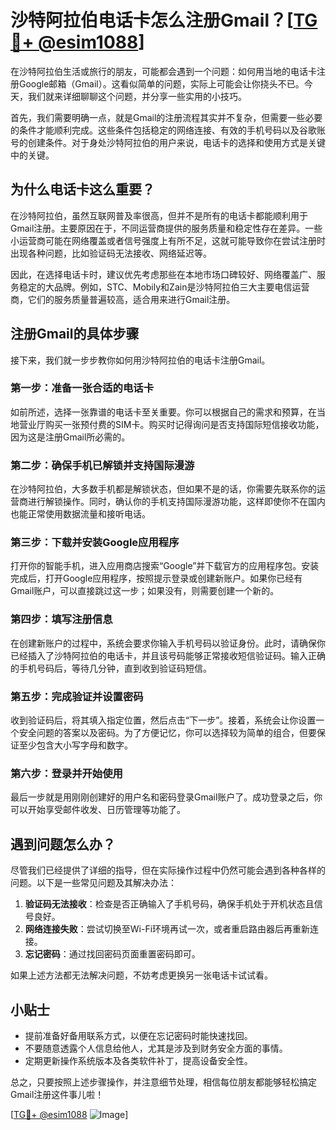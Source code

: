 # 沙特阿拉伯电话卡怎么注册Gmail？[[TG💪+ @esim1088](https://t.me/s/esim1088)]

在沙特阿拉伯生活或旅行的朋友，可能都会遇到一个问题：如何用当地的电话卡注册Google邮箱（Gmail）。这看似简单的问题，实际上可能会让你挠头不已。今天，我们就来详细聊聊这个问题，并分享一些实用的小技巧。

首先，我们需要明确一点，就是Gmail的注册流程其实并不复杂，但需要一些必要的条件才能顺利完成。这些条件包括稳定的网络连接、有效的手机号码以及谷歌账号的创建条件。对于身处沙特阿拉伯的用户来说，电话卡的选择和使用方式是关键中的关键。

## 为什么电话卡这么重要？

在沙特阿拉伯，虽然互联网普及率很高，但并不是所有的电话卡都能顺利用于Gmail注册。主要原因在于，不同运营商提供的服务质量和稳定性存在差异。一些小运营商可能在网络覆盖或者信号强度上有所不足，这就可能导致你在尝试注册时出现各种问题，比如验证码无法接收、网络延迟等。

因此，在选择电话卡时，建议优先考虑那些在本地市场口碑较好、网络覆盖广、服务稳定的大品牌。例如，STC、Mobily和Zain是沙特阿拉伯三大主要电信运营商，它们的服务质量普遍较高，适合用来进行Gmail注册。

## 注册Gmail的具体步骤

接下来，我们就一步步教你如何用沙特阿拉伯的电话卡注册Gmail。

### 第一步：准备一张合适的电话卡

如前所述，选择一张靠谱的电话卡至关重要。你可以根据自己的需求和预算，在当地营业厅购买一张预付费的SIM卡。购买时记得询问是否支持国际短信接收功能，因为这是注册Gmail所必需的。

### 第二步：确保手机已解锁并支持国际漫游

在沙特阿拉伯，大多数手机都是解锁状态，但如果不是的话，你需要先联系你的运营商进行解锁操作。同时，确认你的手机支持国际漫游功能，这样即使你不在国内也能正常使用数据流量和接听电话。

### 第三步：下载并安装Google应用程序

打开你的智能手机，进入应用商店搜索“Google”并下载官方的应用程序包。安装完成后，打开Google应用程序，按照提示登录或创建新账户。如果你已经有Gmail账户，可以直接跳过这一步；如果没有，则需要创建一个新的。

### 第四步：填写注册信息

在创建新账户的过程中，系统会要求你输入手机号码以验证身份。此时，请确保你已经插入了沙特阿拉伯的电话卡，并且该号码能够正常接收短信验证码。输入正确的手机号码后，等待几分钟，直到收到验证码短信。

### 第五步：完成验证并设置密码

收到验证码后，将其填入指定位置，然后点击“下一步”。接着，系统会让你设置一个安全问题的答案以及密码。为了方便记忆，你可以选择较为简单的组合，但要保证至少包含大小写字母和数字。

### 第六步：登录并开始使用

最后一步就是用刚刚创建好的用户名和密码登录Gmail账户了。成功登录之后，你可以开始享受邮件收发、日历管理等功能了。

## 遇到问题怎么办？

尽管我们已经提供了详细的指导，但在实际操作过程中仍然可能会遇到各种各样的问题。以下是一些常见问题及其解决办法：

1. **验证码无法接收**：检查是否正确输入了手机号码，确保手机处于开机状态且信号良好。
2. **网络连接失败**：尝试切换至Wi-Fi环境再试一次，或者重启路由器后再重新连接。
3. **忘记密码**：通过找回密码页面重置密码即可。

如果上述方法都无法解决问题，不妨考虑更换另一张电话卡试试看。

## 小贴士

- 提前准备好备用联系方式，以便在忘记密码时能快速找回。
- 不要随意透露个人信息给他人，尤其是涉及到财务安全方面的事情。
- 定期更新操作系统版本及各类软件补丁，提高设备安全性。

总之，只要按照上述步骤操作，并注意细节处理，相信每位朋友都能够轻松搞定Gmail注册这件事儿啦！

[[TG💪+ @esim1088](https://t.me/s/esim1088) ![Image](https://i.postimg.cc/4NQfJmqS/Snipaste-2025-05-13-00-14-12.png)]
